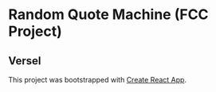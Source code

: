 # Random Quote Machine (FCC Project)

## Versel




This project was bootstrapped with [Create React App](https://github.com/facebook/create-react-app).

